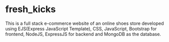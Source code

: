 # fresh_kicks
This is a full stack e-commerce website of an online shoes store developed using EJS(Express JavaScript Template), CSS, JavaScript, Bootstrap for frontend, NodeJS, ExpressJS for backend and MongoDB as the database.
